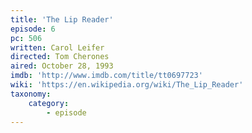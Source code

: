 ```yaml
---
title: 'The Lip Reader'
episode: 6
pc: 506         
written: Carol Leifer
directed: Tom Cherones
aired: October 28, 1993
imdb: 'http://www.imdb.com/title/tt0697723'
wiki: 'https://en.wikipedia.org/wiki/The_Lip_Reader'
taxonomy:
    category:
        - episode
---
```

